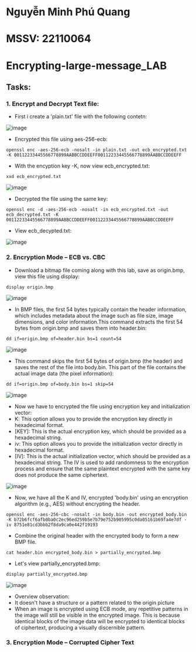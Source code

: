 # Nguyễn Minh Phú Quang
# MSSV: 22110064
# Encrypting-large-message_LAB
##  Tasks:
### 1. Encrypt and Decrypt Text file:
- First i create a 'plain.txt' file with the following contetn:

![image](https://github.com/user-attachments/assets/fa07c8ef-7e7e-4206-97d5-e465aec10ef8)

- Encrypted this file using aes-256-ecb:
````
openssl enc -aes-256-ecb -nosalt -in plain.txt -out ecb_encrypted.txt -K 00112233445566778899AABBCCDDEEFF00112233445566778899AABBCCDDEEFF
````
- With the encyption key -K, now view ecb_encrypted.txt:
````
xxd ecb_encrypted.txt
````
![image](https://github.com/user-attachments/assets/bf022dcc-1d5e-4b4c-873a-39a1969352b9)

- Decrypted the file using the same key:
````
openssl enc -d -aes-256-ecb -nosalt -in ecb_encrypted.txt -out ecb_decrypted.txt -K 00112233445566778899AABBCCDDEEFF00112233445566778899AABBCCDDEEFF
````
- Vỉew ecb_decypted.txt:

![image](https://github.com/user-attachments/assets/307d7ed5-9bd1-4ea5-88da-74eb97eb3be8)

### 2. Encryption Mode – ECB vs. CBC 
- Download a bitmap file coming along with this lab, save as origin.bmp, view this file using display:
````
display origin.bmp
````

![image](https://github.com/user-attachments/assets/bdd9fac3-86e8-42ac-ad7b-ed376e319344)

- In BMP files, the first 54 bytes typically contain the header information, which includes metadata about the image such as file size, image dimensions, and color information.This command extracts the first 54 bytes from origin.bmp and saves them into header.bin:
````
dd if=origin.bmp of=header.bin bs=1 count=54
````

![image](https://github.com/user-attachments/assets/871d9650-7f04-4f2f-a168-eb34708d7800)

- This command skips the first 54 bytes of origin.bmp (the header) and saves the rest of the file into body.bin. This part of the file contains the actual image data (the pixel information):
````
dd if=origin.bmp of=body.bin bs=1 skip=54
````

![image](https://github.com/user-attachments/assets/f5baf22a-cc97-4669-b7b2-2bd131626731)

- Now we have to encrypted the file using encryption key and initialization vector:
 - K: This option allows you to provide the encryption key directly in hexadecimal format.
 - [KEY]: This is the actual encryption key, which should be provided as a hexadecimal string.
 - iv: This option allows you to provide the initialization vector directly in hexadecimal format.
 - [IV]: This is the actual initialization vector, which should be provided as a hexadecimal string. The IV is used to add randomness to the encryption process and ensure that the same plaintext encrypted with the same key does not produce the same ciphertext.

![image](https://github.com/user-attachments/assets/f3f2c6b7-51ee-46c5-9157-346dfd9c9ddd)

- Now, we have all the K and IV, encrypted 'body.bin' using an encryption algorithm (e.g., AES) without encrypting the header.
````
openssl enc -aes-256-cbc -nosalt -in body.bin -out encrypted_body.bin -K b72b6fcf6afb0ba0c2ec96ed259b5e7b79e752b905995c0da05161b69fa4e7df -iv 8751e81cd3bbb2f8da9ca0e442f19193
````
- Combine the original header with the encrypted body to form a new BMP file.
````
cat header.bin encrypted_body.bin > partially_encrypted.bmp
````
- Let's view partially_encrypted.bmp:
````
display partially_encrypted.bmp
````

![image](https://github.com/user-attachments/assets/77b6f40c-274c-4ea7-be19-377612e922b1)

- Overview observation:
 - It doesn't have a structure or a pattern related to the origin picture
 - When an image is encrypted using ECB mode, any repetitive patterns in the image will still be visible in the encrypted image. This is because identical blocks of the image data will be encrypted to identical blocks of ciphertext, producing a visually discernible pattern.
### 3.  Encryption Mode – Corrupted Cipher Text 



  

